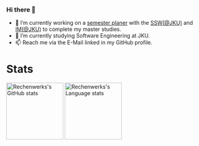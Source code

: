 ### Hi there 👋
- 🔭 I’m currently working on a [semester planer](https://ssw.jku.at/Teaching/MasterTheses/SemesterSchedule/Aufgabenstellung.pdf) with the [SSW(@JKU)](https://ssw.jku.at) and [IM(@JKU)](https://www.jku.at/informationsmanagement) to complete my master studies.
- 🌱 I’m currently studying Software Engineering at JKU.
- 📫 Reach me via the E-Mail linked in my GitHub profile.
# Stats
<img src="https://github-readme-stats.vercel.app/api?username=rechen-werk&theme=gruvbox&show_icons=true" alt="Rechenwerks's GitHub stats" style="height: 150px;"> <img src="https://github-readme-stats.vercel.app/api/top-langs/?username=rechen-werk&layout=compact&langs_count=8&theme=gruvbox&hide=makefile,assembly" alt="Rechenwerks's Language stats" style="height: 150px;">
